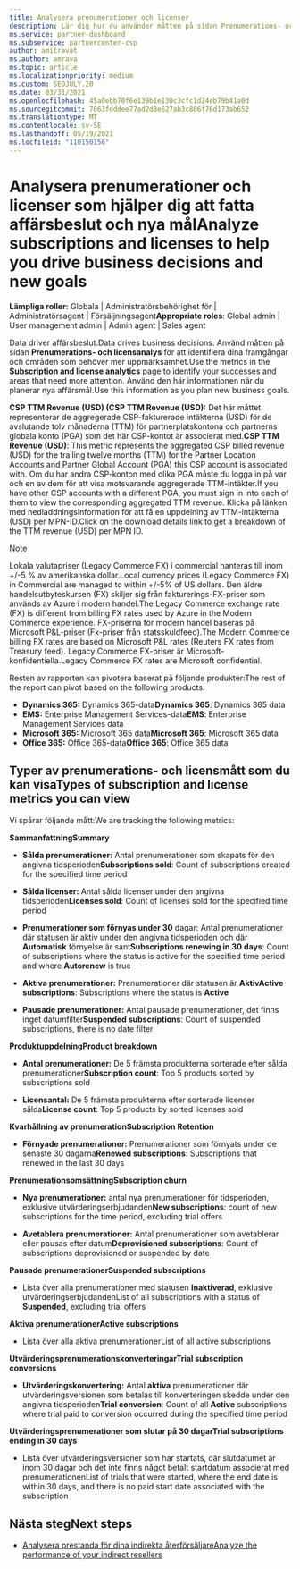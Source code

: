 ```yaml
---
title: Analysera prenumerationer och licenser
description: Lär dig hur du använder måtten på sidan Prenumerations- och licensanalys för att identifiera dina framgångar och områden som behöver mer uppmärksamhet.
ms.service: partner-dashboard
ms.subservice: partnercenter-csp
author: amitravat
ms.author: amrava
ms.topic: article
ms.localizationpriority: medium
ms.custom: SEOJULY.20
ms.date: 03/31/2021
ms.openlocfilehash: 45a0ebb70f6e139b1e130c3cfc1d24eb79b41a0d
ms.sourcegitcommit: 7063fdddee77ad2d8e627ab3c806f76d173ab652
ms.translationtype: MT
ms.contentlocale: sv-SE
ms.lasthandoff: 05/19/2021
ms.locfileid: "110150156"
---
```

# <a name="analyze-subscriptions-and-licenses-to-help-you-drive-business-decisions-and-new-goals"></a><span data-ttu-id="5ec2f-103">Analysera prenumerationer och licenser som hjälper dig att fatta affärsbeslut och nya mål</span><span class="sxs-lookup"><span data-stu-id="5ec2f-103">Analyze subscriptions and licenses to help you drive business decisions and new goals</span></span>

<span data-ttu-id="5ec2f-104">**Lämpliga roller:** Globala | Administratörsbehörighet för | Administratörsagent | Försäljningsagent</span><span class="sxs-lookup"><span data-stu-id="5ec2f-104">**Appropriate roles**: Global admin | User management admin | Admin agent | Sales agent</span></span>

<span data-ttu-id="5ec2f-105">Data driver affärsbeslut.</span><span class="sxs-lookup"><span data-stu-id="5ec2f-105">Data drives business decisions.</span></span> <span data-ttu-id="5ec2f-106">Använd måtten på sidan **Prenumerations- och licensanalys** för att identifiera dina framgångar och områden som behöver mer uppmärksamhet.</span><span class="sxs-lookup"><span data-stu-id="5ec2f-106">Use the metrics in the **Subscription and license analytics** page to identify your successes and areas that need more attention.</span></span> <span data-ttu-id="5ec2f-107">Använd den här informationen när du planerar nya affärsmål.</span><span class="sxs-lookup"><span data-stu-id="5ec2f-107">Use this information as you plan new business goals.</span></span>

<span data-ttu-id="5ec2f-108">**CSP TTM Revenue (USD) (CSP TTM Revenue (USD):** Det här måttet representerar de aggregerade CSP-fakturerade intäkterna (USD) för de avslutande tolv månaderna (TTM) för partnerplatskontona och partnerns globala konto (PGA) som det här CSP-kontot är associerat med.</span><span class="sxs-lookup"><span data-stu-id="5ec2f-108">**CSP TTM Revenue (USD)**: This metric represents the aggregated CSP billed revenue (USD) for the trailing twelve months (TTM) for the Partner Location Accounts and Partner Global Account (PGA) this CSP account is associated with.</span></span> <span data-ttu-id="5ec2f-109">Om du har andra CSP-konton med olika PGA måste du logga in på var och en av dem för att visa motsvarande aggregerade TTM-intäkter.</span><span class="sxs-lookup"><span data-stu-id="5ec2f-109">If you have other CSP accounts with a different PGA, you must sign in into each of them to view the corresponding aggregated TTM revenue.</span></span>  <span data-ttu-id="5ec2f-110">Klicka på länken med nedladdningsinformation för att få en uppdelning av TTM-intäkterna (USD) per MPN-ID.</span><span class="sxs-lookup"><span data-stu-id="5ec2f-110">Click on the download details link to get a breakdown of the TTM revenue (USD) per MPN ID.</span></span>

>[!NOTE]
><span data-ttu-id="5ec2f-111">Lokala valutapriser (Legacy Commerce FX) i commercial hanteras till inom +/-5 % av amerikanska dollar.</span><span class="sxs-lookup"><span data-stu-id="5ec2f-111">Local currency prices (Legacy Commerce FX) in Commercial are managed to within +/-5% of US dollars.</span></span> <span data-ttu-id="5ec2f-112">Den äldre handelsutbyteskursen (FX) skiljer sig från fakturerings-FX-priser som används av Azure i modern handel.</span><span class="sxs-lookup"><span data-stu-id="5ec2f-112">The Legacy Commerce exchange rate (FX) is different from billing FX rates used by Azure in the Modern Commerce experience.</span></span> <span data-ttu-id="5ec2f-113">FX-priserna för modern handel baseras på Microsoft P&L-priser (Fx-priser från statsskuldfeed).</span><span class="sxs-lookup"><span data-stu-id="5ec2f-113">The Modern Commerce billing FX rates are based on Microsoft P&L rates (Reuters FX rates from Treasury feed).</span></span> <span data-ttu-id="5ec2f-114">Legacy Commerce FX-priser är Microsoft-konfidentiella.</span><span class="sxs-lookup"><span data-stu-id="5ec2f-114">Legacy Commerce FX rates are Microsoft confidential.</span></span>


<span data-ttu-id="5ec2f-115">Resten av rapporten kan pivotera baserat på följande produkter:</span><span class="sxs-lookup"><span data-stu-id="5ec2f-115">The rest of the report can pivot based on the following products:</span></span>

 - <span data-ttu-id="5ec2f-116">**Dynamics 365:** Dynamics 365-data</span><span class="sxs-lookup"><span data-stu-id="5ec2f-116">**Dynamics 365**: Dynamics 365 data</span></span>  
 - <span data-ttu-id="5ec2f-117">**EMS:** Enterprise Management Services-data</span><span class="sxs-lookup"><span data-stu-id="5ec2f-117">**EMS**: Enterprise Management Services data</span></span>  
 - <span data-ttu-id="5ec2f-118">**Microsoft 365:** Microsoft 365 data</span><span class="sxs-lookup"><span data-stu-id="5ec2f-118">**Microsoft 365**: Microsoft 365 data</span></span>  
 - <span data-ttu-id="5ec2f-119">**Office 365:** Office 365-data</span><span class="sxs-lookup"><span data-stu-id="5ec2f-119">**Office 365**: Office 365 data</span></span>  


## <a name="types-of-subscription-and-license-metrics-you-can-view"></a><span data-ttu-id="5ec2f-120">Typer av prenumerations- och licensmått som du kan visa</span><span class="sxs-lookup"><span data-stu-id="5ec2f-120">Types of subscription and license metrics you can view</span></span>

<span data-ttu-id="5ec2f-121">Vi spårar följande mått:</span><span class="sxs-lookup"><span data-stu-id="5ec2f-121">We are tracking the following metrics:</span></span>

<span data-ttu-id="5ec2f-122">**Sammanfattning**</span><span class="sxs-lookup"><span data-stu-id="5ec2f-122">**Summary**</span></span>  
 - <span data-ttu-id="5ec2f-123">**Sålda prenumerationer:** Antal prenumerationer som skapats för den angivna tidsperioden</span><span class="sxs-lookup"><span data-stu-id="5ec2f-123">**Subscriptions sold**: Count of subscriptions created for the specified time period</span></span>  
  
 - <span data-ttu-id="5ec2f-124">**Sålda licenser:** Antal sålda licenser under den angivna tidsperioden</span><span class="sxs-lookup"><span data-stu-id="5ec2f-124">**Licenses sold**: Count of licenses sold for the specified time period</span></span>  
  
 - <span data-ttu-id="5ec2f-125">**Prenumerationer som förnyas under 30** dagar: Antal prenumerationer där statusen är aktiv under den angivna tidsperioden och där **Automatisk** förnyelse är sant</span><span class="sxs-lookup"><span data-stu-id="5ec2f-125">**Subscriptions renewing in 30 days**: Count of subscriptions where the status is active for the specified time period and where **Autorenew** is true</span></span>
 
 - <span data-ttu-id="5ec2f-126">**Aktiva prenumerationer:** Prenumerationer där statusen är **Aktiv**</span><span class="sxs-lookup"><span data-stu-id="5ec2f-126">**Active subscriptions**: Subscriptions where the status is **Active**</span></span>  
 
 - <span data-ttu-id="5ec2f-127">**Pausade prenumerationer:** Antal pausade prenumerationer, det finns inget datumfilter</span><span class="sxs-lookup"><span data-stu-id="5ec2f-127">**Suspended subscriptions**: Count of suspended subscriptions, there is no date filter</span></span>  

<span data-ttu-id="5ec2f-128">**Produktuppdelning**</span><span class="sxs-lookup"><span data-stu-id="5ec2f-128">**Product breakdown**</span></span>
  
 - <span data-ttu-id="5ec2f-129">**Antal prenumerationer:** De 5 främsta produkterna sorterade efter sålda prenumerationer</span><span class="sxs-lookup"><span data-stu-id="5ec2f-129">**Subscription count**: Top 5 products sorted by subscriptions sold</span></span>  
 
 - <span data-ttu-id="5ec2f-130">**Licensantal:** De 5 främsta produkterna efter sorterade licenser sålda</span><span class="sxs-lookup"><span data-stu-id="5ec2f-130">**License count**: Top 5 products by sorted licenses sold</span></span>

<span data-ttu-id="5ec2f-131">**Kvarhållning av prenumeration**</span><span class="sxs-lookup"><span data-stu-id="5ec2f-131">**Subscription Retention**</span></span>

 - <span data-ttu-id="5ec2f-132">**Förnyade prenumerationer:** Prenumerationer som förnyats under de senaste 30 dagarna</span><span class="sxs-lookup"><span data-stu-id="5ec2f-132">**Renewed subscriptions**: Subscriptions that renewed in the last 30 days</span></span>  

<span data-ttu-id="5ec2f-133">**Prenumerationsomsättning**</span><span class="sxs-lookup"><span data-stu-id="5ec2f-133">**Subscription churn**</span></span>  
 - <span data-ttu-id="5ec2f-134">**Nya prenumerationer:** antal nya prenumerationer för tidsperioden, exklusive utvärderingserbjudanden</span><span class="sxs-lookup"><span data-stu-id="5ec2f-134">**New subscriptions**: count of new subscriptions for the time period, excluding trial offers</span></span>  
 
 - <span data-ttu-id="5ec2f-135">**Avetablera prenumerationer:** Antal prenumerationer som avetablerar eller pausas efter datum</span><span class="sxs-lookup"><span data-stu-id="5ec2f-135">**Deprovisioned subscriptions**: Count of subscriptions deprovisioned or suspended by date</span></span>  

<span data-ttu-id="5ec2f-136">**Pausade prenumerationer**</span><span class="sxs-lookup"><span data-stu-id="5ec2f-136">**Suspended subscriptions**</span></span> 
 
 - <span data-ttu-id="5ec2f-137">Lista över alla prenumerationer med statusen **Inaktiverad**, exklusive utvärderingserbjudanden</span><span class="sxs-lookup"><span data-stu-id="5ec2f-137">List of all subscriptions with a status of **Suspended**, excluding trial offers</span></span>  
  
<span data-ttu-id="5ec2f-138">**Aktiva prenumerationer**</span><span class="sxs-lookup"><span data-stu-id="5ec2f-138">**Active subscriptions**</span></span>

 - <span data-ttu-id="5ec2f-139">Lista över alla aktiva prenumerationer</span><span class="sxs-lookup"><span data-stu-id="5ec2f-139">List of all active subscriptions</span></span>  

<span data-ttu-id="5ec2f-140">**Utvärderingsprenumerationskonverteringar**</span><span class="sxs-lookup"><span data-stu-id="5ec2f-140">**Trial subscription conversions**</span></span>  

 - <span data-ttu-id="5ec2f-141">**Utvärderingskonvertering:** Antal **aktiva** prenumerationer där utvärderingsversionen som betalas till konverteringen skedde under den angivna tidsperioden</span><span class="sxs-lookup"><span data-stu-id="5ec2f-141">**Trial conversion**: Count of all **Active** subscriptions where trial paid to conversion occurred during the specified time period</span></span>  

<span data-ttu-id="5ec2f-142">**Utvärderingsprenumerationer som slutar på 30 dagar**</span><span class="sxs-lookup"><span data-stu-id="5ec2f-142">**Trial subscriptions ending in 30 days**</span></span>  

 - <span data-ttu-id="5ec2f-143">Lista över utvärderingsversioner som har startats, där slutdatumet är inom 30 dagar och det inte finns något betalt startdatum associerat med prenumerationen</span><span class="sxs-lookup"><span data-stu-id="5ec2f-143">List of trials that were started, where the end date is within 30 days, and there is no paid start date associated with the subscription</span></span>  



## <a name="next-steps"></a><span data-ttu-id="5ec2f-144">Nästa steg</span><span class="sxs-lookup"><span data-stu-id="5ec2f-144">Next steps</span></span>

- [<span data-ttu-id="5ec2f-145">Analysera prestanda för dina indirekta återförsäljare</span><span class="sxs-lookup"><span data-stu-id="5ec2f-145">Analyze the performance of your indirect resellers</span></span>](analyze-indirect-resellers.md)